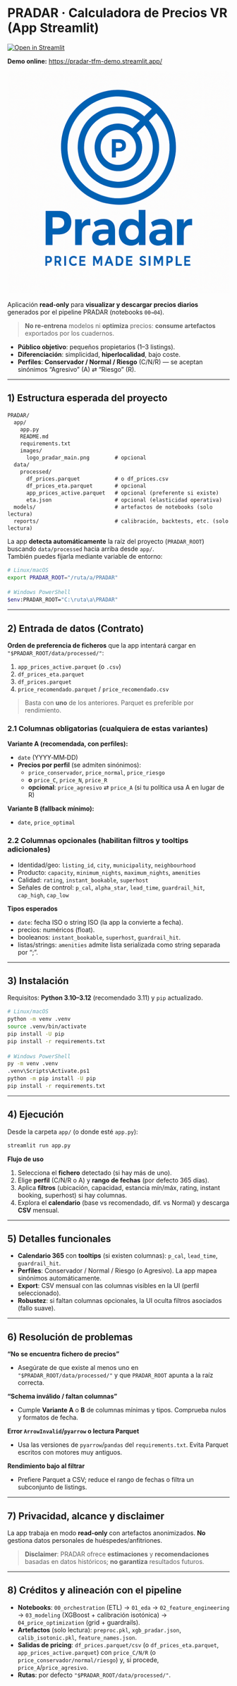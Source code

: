 # PRADAR · Calculadora de Precios VR (App Streamlit)

[![Open in Streamlit](https://static.streamlit.io/badges/streamlit_badge_black_white.svg)](https://pradar-tfm-demo.streamlit.app/)

**Demo online:** https://pradar-tfm-demo.streamlit.app/

![Logo](images/logo_pradar_main.png)



Aplicación **read‑only** para **visualizar y descargar precios diarios** generados por el pipeline PRADAR (notebooks `00→04`).  
> **No re‑entrena** modelos ni **optimiza** precios: **consume artefactos** exportados por los cuadernos.

- **Público objetivo**: pequeños propietarios (1–3 listings).
- **Diferenciación**: simplicidad, **hiperlocalidad**, bajo coste.
- **Perfiles**: **Conservador / Normal / Riesgo** (C/N/R) — se aceptan sinónimos “Agresivo” (A) ⇄ “Riesgo” (R).

---

## 1) Estructura esperada del proyecto

```text
PRADAR/
  app/
    app.py
    README.md
    requirements.txt
    images/
      logo_pradar_main.png        # opcional
  data/
    processed/
      df_prices.parquet           # o df_prices.csv
      df_prices_eta.parquet       # opcional
      app_prices_active.parquet   # opcional (preferente si existe)
      eta.json                    # opcional (elasticidad operativa)
  models/                         # artefactos de notebooks (solo lectura)
  reports/                        # calibración, backtests, etc. (solo lectura)
```

La app **detecta automáticamente** la raíz del proyecto (`PRADAR_ROOT`) buscando `data/processed` hacia arriba desde `app/`.  
También puedes fijarla mediante variable de entorno:

```bash
# Linux/macOS
export PRADAR_ROOT="/ruta/a/PRADAR"

# Windows PowerShell
$env:PRADAR_ROOT="C:\ruta\a\PRADAR"
```

---

## 2) Entrada de datos (Contrato)

**Orden de preferencia de ficheros** que la app intentará cargar en `"$PRADAR_ROOT/data/processed/"`:

1. `app_prices_active.parquet` (o `.csv`)
2. `df_prices_eta.parquet`
3. `df_prices.parquet`
4. `price_recomendado.parquet` / `price_recomendado.csv`

> Basta con **uno** de los anteriores. Parquet es preferible por rendimiento.

### 2.1 Columnas **obligatorias** (cualquiera de estas variantes)

**Variante A (recomendada, con perfiles):**
- `date` (YYYY‑MM‑DD)
- **Precios por perfil** (se admiten sinónimos):
  - `price_conservador`, `price_normal`, `price_riesgo`
  - **o** `price_C`, `price_N`, `price_R`
  - **opcional**: `price_agresivo` ⇄ `price_A` (si tu política usa A en lugar de R)

**Variante B (fallback mínimo):**
- `date`, `price_optimal`

### 2.2 Columnas **opcionales** (habilitan filtros y tooltips adicionales)

- Identidad/geo: `listing_id`, `city`, `municipality`, `neighbourhood`
- Producto: `capacity`, `minimum_nights`, `maximum_nights`, `amenities`
- Calidad: `rating`, `instant_bookable`, `superhost`
- Señales de control: `p_cal`, `alpha_star`, `lead_time`, `guardrail_hit`, `cap_high`, `cap_low`

**Tipos esperados**
- `date`: fecha ISO o string ISO (la app la convierte a fecha).
- precios: numéricos (float).
- booleanos: `instant_bookable`, `superhost`, `guardrail_hit`.
- listas/strings: `amenities` admite lista serializada como string separada por “;”.

---

## 3) Instalación

Requisitos: **Python 3.10–3.12** (recomendado 3.11) y `pip` actualizado.

```bash
# Linux/macOS
python -m venv .venv
source .venv/bin/activate
pip install -U pip
pip install -r requirements.txt

# Windows PowerShell
py -m venv .venv
.venv\Scripts\Activate.ps1
python -m pip install -U pip
pip install -r requirements.txt
```

---

## 4) Ejecución

Desde la carpeta `app/` (o donde esté `app.py`):

```bash
streamlit run app.py
```

**Flujo de uso**
1. Selecciona el **fichero** detectado (si hay más de uno).
2. Elige **perfil** (C/N/R o A) y **rango de fechas** (por defecto 365 días).
3. Aplica **filtros** (ubicación, capacidad, estancia mín/máx, rating, instant booking, superhost) si hay columnas.
4. Explora el **calendario** (base vs recomendado, dif. vs Normal) y descarga **CSV** mensual.

---

## 5) Detalles funcionales

- **Calendario 365** con **tooltips** (si existen columnas): `p_cal`, `lead_time`, `guardrail_hit`.
- **Perfiles**: Conservador / Normal / Riesgo (o Agresivo). La app mapea sinónimos automáticamente.
- **Export**: CSV mensual con las columnas visibles en la UI (perfil seleccionado).
- **Robustez**: si faltan columnas opcionales, la UI oculta filtros asociados (fallo suave).

---

## 6) Resolución de problemas

**“No se encuentra fichero de precios”**
- Asegúrate de que existe al menos uno en `"$PRADAR_ROOT/data/processed/"` y que `PRADAR_ROOT` apunta a la raíz correcta.

**“Schema inválido / faltan columnas”**
- Cumple **Variante A** o **B** de columnas mínimas y tipos. Comprueba nulos y formatos de fecha.

**Error `ArrowInvalid`/`pyarrow` o lectura Parquet**
- Usa las versiones de `pyarrow`/`pandas` del `requirements.txt`. Evita Parquet escritos con motores muy antiguos.

**Rendimiento bajo al filtrar**
- Prefiere Parquet a CSV; reduce el rango de fechas o filtra un subconjunto de listings.

---

## 7) Privacidad, alcance y disclaimer

La app trabaja en modo **read‑only** con artefactos anonimizados. **No** gestiona datos personales de huéspedes/anfitriones.

> **Disclaimer**: PRADAR ofrece **estimaciones** y **recomendaciones** basadas en datos históricos; **no garantiza** resultados futuros.

---

## 8) Créditos y alineación con el pipeline

- **Notebooks**: `00_orchestration` (ETL) → `01_eda` → `02_feature_engineering` → `03_modeling` (XGBoost + calibración isotónica) → `04_price_optimization` (grid + guardrails).
- **Artefactos** (solo lectura): `preproc.pkl`, `xgb_pradar.json`, `calib_isotonic.pkl`, `feature_names.json`.
- **Salidas de pricing**: `df_prices.parquet/csv` (o `df_prices_eta.parquet`, `app_prices_active.parquet`) con `price_C/N/R` (o `price_conservador/normal/riesgo`) y, si procede, `price_A`/`price_agresivo`.
- **Rutas**: por defecto `"$PRADAR_ROOT/data/processed/"`.

